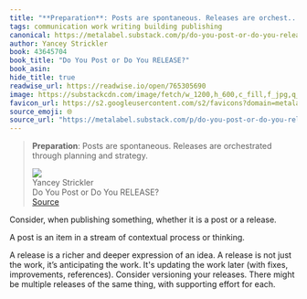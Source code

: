 ```yaml
---
title: "**Preparation**: Posts are spontaneous. Releases are orchest..."
tags: communication work writing building publishing
canonical: https://metalabel.substack.com/p/do-you-post-or-do-you-release
author: Yancey Strickler
book: 43645704
book_title: "Do You Post or Do You RELEASE?"
book_asin: 
hide_title: true
readwise_url: https://readwise.io/open/765305690
image: https://substackcdn.com/image/fetch/w_1200,h_600,c_fill,f_jpg,q_auto:good,fl_progressive:steep,g_auto/https%3A%2F%2Fsubstack-post-media.s3.amazonaws.com%2Fpublic%2Fimages%2Fb5fbbf19-7379-4f69-a9d0-a660e1467bbc_2733x1651.heic
favicon_url: https://s2.googleusercontent.com/s2/favicons?domain=metalabel.substack.com
source_emoji: 🌐
source_url: "https://metalabel.substack.com/p/do-you-post-or-do-you-release#:~:text=**Preparation**%3A%20Posts%20are,planning%20and%20strategy."
---
```


> **Preparation**: Posts are spontaneous. Releases are orchestrated through planning and strategy.
> <div class="quoteback-footer"><div class="quoteback-avatar"><img class="mini-favicon" src="https://s2.googleusercontent.com/s2/favicons?domain=metalabel.substack.com"></div><div class="quoteback-metadata"><div class="metadata-inner"><span style="display:none">FROM:</span><div aria-label="Yancey Strickler" class="quoteback-author"> Yancey Strickler</div><div aria-label="Do You Post or Do You RELEASE?" class="quoteback-title"> Do You Post or Do You RELEASE?</div></div></div><div class="quoteback-backlink"><a target="_blank" aria-label="go to the full text of this quotation" rel="noopener" href="https://metalabel.substack.com/p/do-you-post-or-do-you-release#:~:text=**Preparation**%3A%20Posts%20are,planning%20and%20strategy." class="quoteback-arrow"> Source</a></div></div>

Consider, when publishing something, whether it is a post or a release.

A post is an item in a stream of contextual process or thinking. 

A release is a richer and deeper expression of an idea. A release is not just the work, it’s anticipating the work. It's updating the work later (with fixes, improvements, references). Consider versioning your releases. There might be multiple releases of the same thing, with supporting effort for each.